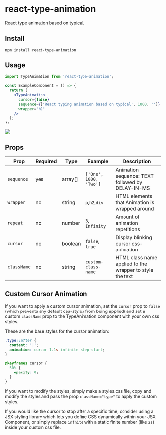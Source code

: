 # react-type-animation

React type animation based on [typical](https://github.com/camwiegert/typical).

## Install

```bash
npm install react-type-animation
```

## Usage

```jsx
import TypeAnimation from 'react-type-animation';

const ExampleComponent = () => {
  return (
    <TypeAnimation
      cursor={false}
      sequence={['React typing animation based on typical', 1000, '']}
      wrapper="h2"
    />
  );
};
```

<img src="https://i.gyazo.com/9badf15d400fbc7f57ea7f4787b7f14e.gif"/>

## Props

| Prop        | Required | Type    | Example                | Description                                              |
| ----------- | -------- | ------- | ---------------------- | -------------------------------------------------------- |
| `sequence`  | yes      | array[] | `['One', 1000, 'Two']` | Animation sequence: TEXT followed by DELAY-IN-MS         |
| `wrapper`   | no       | string  | `p`,`h2`,`div`         | HTML elements that Animation is wrapped around           |
| `repeat`    | no       | number  | `3`, `Infinity`        | Amount of animation repetitions                          |
| `cursor`    | no       | boolean | `false`, `true`        | Display blinking cursor css-animation                    |
| `className` | no       | string  | `custom-class-name`    | HTML class name applied to the wrapper to style the text |

## Custom Cursor Animation

If you want to apply a custom cursor animation, set the `cursor` prop to `false` (which prevents any default css-styles from being applied) and set a custom `className` prop to the TypeAnimation component with your own css styles.

These are the base styles for the cursor animation:

```css
.type::after {
  content: '|';
  animation: cursor 1.1s infinite step-start;
}

@keyframes cursor {
  50% {
    opacity: 0;
  }
}
```

If you want to modify the styles, simply make a styles.css file, copy and modify the styles and pass the prop `className="type"` to apply the custom styles.

If you would like the cursor to stop after a specific time, consider using a JSX styling library which lets you define CSS dynamically within your JSX Component, or simply replace `infnite` with a static finite number (like `2s`) inside your custom css file.
